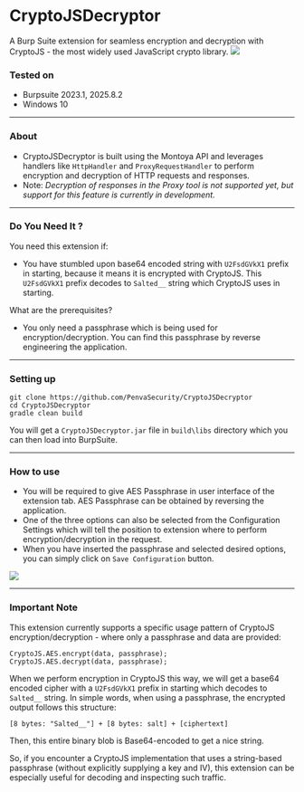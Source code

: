 # CryptoJSDecryptor
A Burp Suite extension for seamless encryption and decryption with CryptoJS - the most widely used JavaScript crypto library.
<img src="https://i.postimg.cc/Gt6ktD9Y/cryptojsdecryptor.png">

### Tested on
- Burpsuite 2023.1, 2025.8.2
- Windows 10

---

### About
- CryptoJSDecryptor is built using the Montoya API and leverages handlers like `HttpHandler` and `ProxyRequestHandler` to perform encryption and decryption of HTTP requests and responses.
- Note: *Decryption of responses in the Proxy tool is not supported yet, but support for this feature is currently in development.*

---

### Do You Need It ?
You need this extension if:
- You have stumbled upon base64 encoded string with `U2FsdGVkX1` prefix in starting, because it means it is encrypted with CryptoJS. This `U2FsdGVkX1` prefix decodes to `Salted__` string which CryptoJS uses in starting.

What are the prerequisites?
- You only need a passphrase which is being used for encryption/decryption. You can find this passphrase by reverse engineering the application.
---

### Setting up
```
git clone https://github.com/PenvaSecurity/CryptoJSDecryptor
cd CryptoJSDecryptor
gradle clean build
```
You will get a `CryptoJSDecryptor.jar` file in `build\libs` directory which you can then load into BurpSuite.

---

### How to use
- You will be required to give AES Passphrase in user interface of the extension tab. AES Passphrase can be obtained by reversing the application.
- One of the three options can also be selected from the Configuration Settings which will tell the position to extension where to perform encryption/decryption in the request.
- When you have inserted the passphrase and selected desired options, you can simply click on `Save Configuration` button.
<img src="https://i.postimg.cc/vmGbvX03/config-saved.png">

---

### Important Note
This extension currently supports a specific usage pattern of CryptoJS encryption/decryption - where only a passphrase and data are provided:
```
CryptoJS.AES.encrypt(data, passphrase);
CryptoJS.AES.decrypt(data, passphrase);
```
When we perform encryption in CryptoJS this way, we will get a base64 encoded cipher with a `U2FsdGVkX1` prefix in starting which decodes to `Salted__` string.
In simple words, when using a passphrase, the encrypted output follows this structure:
```
[8 bytes: "Salted__"] + [8 bytes: salt] + [ciphertext]
```
Then, this entire binary blob is Base64-encoded to get a nice string.

So, if you encounter a CryptoJS implementation that uses a string-based passphrase (without explicitly supplying a key and IV), this extension can be especially useful for decoding and inspecting such traffic.
